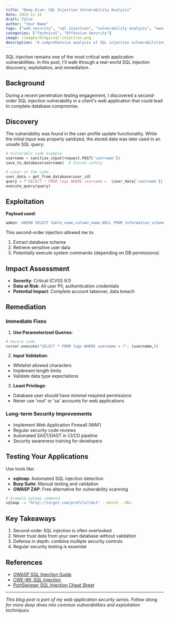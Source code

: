 ```yaml
---
title: "Deep Dive: SQL Injection Vulnerability Analysis"
date: 2024-11-15
draft: false
author: "Your Name"
tags: ["web security", "sql injection", "vulnerability analysis", "owasp"]
categories: ["Technical", "Offensive Security"]
image: /images/blogs/sql-injection.png
description: "A comprehensive analysis of SQL injection vulnerabilities, exploitation techniques, and remediation strategies"
---
```


SQL injection remains one of the most critical web application vulnerabilities. In this post, I'll walk through a real-world SQL injection discovery, exploitation, and remediation.

## Background

During a recent penetration testing engagement, I discovered a second-order SQL injection vulnerability in a client's web application that could lead to complete database compromise.

## Discovery

The vulnerability was found in the user profile update functionality. While the initial input was properly sanitized, the stored data was later used in an unsafe SQL query:

```python
# Vulnerable code example
username = sanitize_input(request.POST['username'])
save_to_database(username)  # Stored safely

# Later in the code...
user_data = get_from_database(user_id)
query = f"SELECT * FROM logs WHERE username = '{user_data['username']}'"  # VULNERABLE!
execute_query(query)
```

## Exploitation

**Payload used:**
```sql
admin' UNION SELECT table_name,column_name,NULL FROM information_schema.columns--
```

This second-order injection allowed me to:
1. Extract database schema
2. Retrieve sensitive user data
3. Potentially execute system commands (depending on DB permissions)

## Impact Assessment

- **Severity**: Critical (CVSS 9.1)
- **Data at Risk**: All user PII, authentication credentials
- **Potential Impact**: Complete account takeover, data breach

## Remediation

### Immediate Fixes

1. **Use Parameterized Queries**:
```python
# Secure code
cursor.execute("SELECT * FROM logs WHERE username = ?", (username,))
```

2. **Input Validation**:
- Whitelist allowed characters
- Implement length limits
- Validate data type expectations

3. **Least Privilege**:
- Database user should have minimal required permissions
- Never use 'root' or 'sa' accounts for web applications

### Long-term Security Improvements

- Implement Web Application Firewall (WAF)
- Regular security code reviews
- Automated SAST/DAST in CI/CD pipeline
- Security awareness training for developers

## Testing Your Applications

Use tools like:
- **sqlmap**: Automated SQL injection detection
- **Burp Suite**: Manual testing and validation
- **OWASP ZAP**: Free alternative for vulnerability scanning

```bash
# Example sqlmap command
sqlmap -u "http://target.com/profile?id=1" --batch --dbs
```

## Key Takeaways

1. Second-order SQL injection is often overlooked
2. Never trust data from your own database without validation
3. Defense in depth: combine multiple security controls
4. Regular security testing is essential

## References

- [OWASP SQL Injection Guide](https://owasp.org/www-community/attacks/SQL_Injection)
- [CWE-89: SQL Injection](https://cwe.mitre.org/data/definitions/89.html)
- [PortSwigger SQL Injection Cheat Sheet](https://portswigger.net/web-security/sql-injection/cheat-sheet)

---

*This blog post is part of my web application security series. Follow along for more deep dives into common vulnerabilities and exploitation techniques.*
